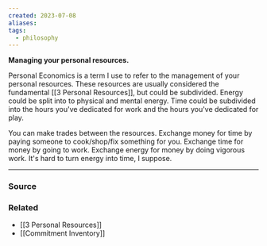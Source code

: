 ```yaml
---
created: 2023-07-08
aliases: 
tags:
  - philosophy
---
```

**Managing your personal resources.**

Personal Economics is a term I use to refer to the management of your personal resources. These resources are usually considered the fundamental [[3 Personal Resources]], but could be subdivided. Energy could be split into to physical and mental energy. Time could be subdivided into the hours you've dedicated for work and the hours you've dedicated for play. 

You can make trades between the resources. Exchange money for time by paying someone to cook/shop/fix something for you. Exchange time for money by going to work. Exchange energy for money by doing vigorous work. It's hard to turn energy into time, I suppose. 

****
### Source

### Related
- [[3 Personal Resources]]
- [[Commitment Inventory]]